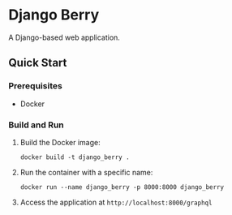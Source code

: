 # Django Berry

A Django-based web application.

## Quick Start

### Prerequisites
- Docker

### Build and Run

1. Build the Docker image:
   ```
   docker build -t django_berry .
   ```

1. Run the container with a specific name:
   ```
   docker run --name django_berry -p 8000:8000 django_berry
   ```

3. Access the application at `http://localhost:8000/graphql`